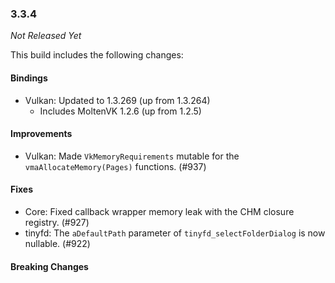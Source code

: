 ### 3.3.4

_Not Released Yet_

This build includes the following changes:

#### Bindings

- Vulkan: Updated to 1.3.269 (up from 1.3.264)
  * Includes MoltenVK 1.2.6 (up from 1.2.5)
 
#### Improvements

- Vulkan: Made `VkMemoryRequirements` mutable for the `vmaAllocateMemory(Pages)` functions. (#937)

#### Fixes

- Core: Fixed callback wrapper memory leak with the CHM closure registry. (#927)
- tinyfd: The `aDefaultPath` parameter of `tinyfd_selectFolderDialog` is now nullable. (#922)

#### Breaking Changes
